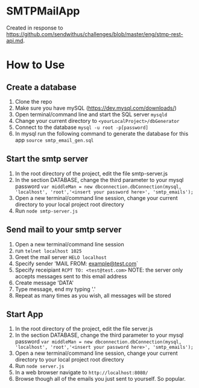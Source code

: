 # SMTPMailApp
Created in response to https://github.com/sendwithus/challenges/blob/master/eng/stmp-rest-api.md.

# How to Use

## Create a database

1. Clone the repo
2. Make sure you have mySQL (https://dev.mysql.com/downloads/)
3. Open terminal/command line and start the SQL server `mysqld`
4. Change your current directory to `<yourLocalProject>/dbGenerator`
5. Connect to the database `mysql -u root -p[password]`
6. In mysql run the following command to generate the database for this app `source smtp_email_gen.sql`

## Start the smtp server

1. In the root directory of the project, edit the file smtp-server.js
2. In the section DATABASE, change the third parameter to your mysql password  `var middleMan = new dbconnection.dbConnection(mysql, 'localhost', 'root','<insert your password here>', 'smtp_emails');`
2. Open a new terminal/command line session, change your current directory to your local project root directory 
3. Run `node smtp-server.js`

## Send mail to your smtp server

1. Open a new terminal/command line session
2. run `telnet localhost 1025`
3. Greet the mail server `HELO localhost`
4. Specify sender 'MAIL FROM: <example@test.com>`
5. Specify receipiant `RCPT TO: <test@test.com>` NOTE: the server only accepts messages sent to this email address
6. Create message 'DATA'
7. Type message, end my typing '.' 
8. Repeat as many times as you wish, all messages will be stored

## Start App
 
 1. In the root directory of the project, edit the file server.js
 2. In the section DATABASE, change the third parameter to your mysql password  `var middleMan = new dbconnection.dbConnection(mysql, 'localhost', 'root','<insert your password here>', 'smtp_emails');`
 3. Open a new terminal/command line session, change your current directory to your local project root directory 
 4. Run `node server.js` 
 5. In a web browser navigate to `http://localhost:8080/ `
 6. Browse though all of the emails you just sent to yourself. So popular. 
